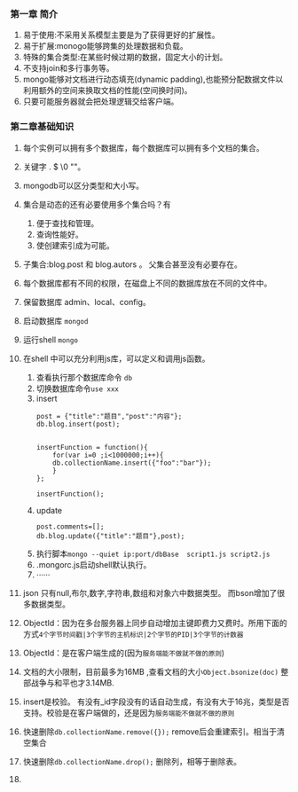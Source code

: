 ###  第一章 简介   
1. 易于使用:不采用关系模型主要是为了获得更好的扩展性。    
1. 易于扩展:monogo能够跨集的处理数据和负载。   
1. 特殊的集合类型:在某些时候过期的数据，固定大小的计划。    
1. 不支持join和多行事务等。    
1. mongo能够对文档进行动态填充(dynamic padding),也能预分配数据文件以利用额外的空间来换取文档的性能(空间换时间)。    
1. 只要可能服务器就会把处理逻辑交给客户端。 

### 第二章基础知识    
1. 每个实例可以拥有多个数据库，每个数据库可以拥有多个文档的集合。    
1. 关键字  . $ \0 ""。   
1. mongodb可以区分类型和大小写。    
1. 集合是动态的还有必要使用多个集合吗？有
    1. 便于查找和管理。   
    1. 查询性能好。   
    1. 使创建索引成为可能。   
1. 子集合:blog.post 和 blog.autors 。 父集合甚至没有必要存在。   
1. 每个数据库都有不同的权限，在磁盘上不同的数据库放在不同的文件中。   
1. 保留数据库 admin、local、config。   
1. 启动数据库  `mongod`   
1. 运行shell `mongo`   
1. 在shell 中可以充分利用js库，可以定义和调用js函数。     
    1. 查看执行那个数据库命令 `db`   
    1. 切换数据库命令`use xxx`   
    1. insert    
        ```
        post = {"title":"题目","post":"内容"};
        db.blog.insert(post);
        
        
        insertFunction = function(){
            for(var i=0 ;i<1000000;i++){
            db.collectionName.insert({"foo":"bar"});
            }
        };
          
        insertFunction();
        ```  
     1. update   
        ```
        post.comments=[];    
        db.blog.update({"title":"题目"},post);
        
        ```   
     1. 执行脚本`mongo --quiet ip:port/dbBase  script1.js script2.js`    
     1. .mongorc.js启动shell默认执行。   
     1. ······
1. json 只有null,布尔,数字,字符串,数组和对象六中数据类型。 而bson增加了很多数据类型。      
1. ObjectId：因为在多台服务器上同步自动增加主键即费力又费时。所用下面的方式`4个字节时间戳|3个字节的主机标识|2个字节的PID|3个字节的计数器`        
1. ObjectId：是在客户端生成的(因为`服务端能不做就不做的原则`)      
1. 文档的大小限制，目前最多为16MB  ,查看文档的大小`Object.bsonize(doc)` 整部战争与和平也才3.14MB.   
1. insert是校验。 有没有_id字段没有的话自动生成，有没有大于16兆，类型是否支持。校验是在客户端做的，还是因为`服务端能不做就不做的原则`    
1. 快速删除`db.collectionName.remove({});`    remove后会重建索引。相当于清空集合     
1. 快速删除`db.collectionName.drop();` 删除列，相等于删除表。   

1. 
